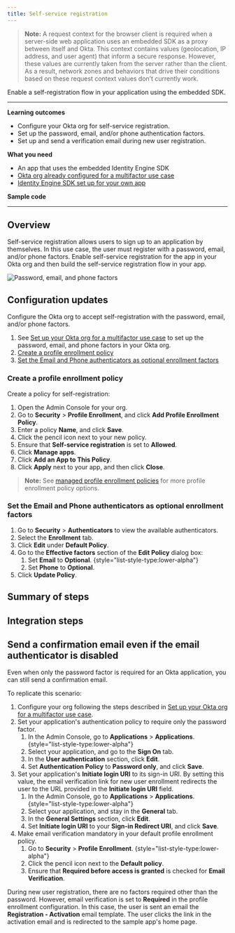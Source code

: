 ```yaml
---
title: Self-service registration
---
```


<ApiLifecycle access="ie" />

> **Note:** A request context for the browser client is required when a server-side web application uses an embedded SDK as a proxy between itself and Okta. This context contains values (geolocation, IP address, and user agent) that inform a secure response. However, these values are currently taken from the server rather than the client. As a result, network zones and behaviors that drive their conditions based on these request context values don’t currently work.

Enable a self-registration flow in your application using the embedded SDK.

---

**Learning outcomes**

* Configure your Okta org for self-service registration.
* Set up the password, email, and/or phone authentication factors.
* Set up and send a verification email during new user registration.

**What you need**

* An app that uses the embedded Identity Engine SDK
* [Okta org already configured for a multifactor use case](/docs/guides/oie-embedded-common-org-setup/-/main/#set-up-your-okta-org-for-a-multifactor-use-case)
* [Identity Engine SDK set up for your own app](/docs/guides/oie-embedded-common-download-setup-app/)

**Sample code**

<StackSnippet snippet="samplecode" />

---

## Overview

Self-service registration allows users to sign up to an application by themselves. In this use case, the user must register with a password, email, and/or phone factors. Enable self-service registration for the app in your Okta org and then build the self-service registration flow in your app.

<div class="half">

![Password, email, and phone factors](/img/oie-embedded-sdk/factor-password-email-or-phone.png)

</div>

<StackSnippet snippet="pwdoptionalusecase" inline />

## Configuration updates

Configure the Okta org to accept self-registration with the password, email, and/or phone factors.

1. See [Set up your Okta org for a multifactor use case](/docs/guides/oie-embedded-common-org-setup/-/main/#set-up-your-okta-org-for-a-multifactor-use-case) to set up the password, email, and phone factors in your Okta org.
1. [Create a profile enrollment policy](#create-a-profile-enrollment-policy)
1. [Set the Email and Phone authenticators as optional enrollment factors](#set-the-email-and-phone-authenticators-as-optional-enrollment-factors)

### Create a profile enrollment policy

Create a policy for self-registration:

1. Open the Admin Console for your org.
1. Go to **Security** > **Profile Enrollment**, and click **Add Profile Enrollment Policy**.
1. Enter a policy **Name**, and click **Save**.
1. Click the pencil icon next to your new policy.
1. Ensure that **Self-service registration** is set to **Allowed**.
1. Click **Manage apps**.
1. Click **Add an App to This Policy**.
1. Click **Apply** next to your app, and then click **Close**.

> **Note:** See [managed profile enrollment policies](https://help.okta.com/okta_help.htm?type=oie&id=ext-create-profile-enrollment) for more profile enrollment policy options.

### Set the Email and Phone authenticators as optional enrollment factors

1. Go to **Security** > **Authenticators** to view the available authenticators.
1. Select the **Enrollment** tab.
1. Click **Edit** under **Default Policy**.
1. Go to the **Effective factors** section of the **Edit Policy** dialog box:
   1. Set **Email** to **Optional**.
   {style="list-style-type:lower-alpha"}
   1. Set **Phone** to **Optional**.
1. Click **Update Policy**.

## Summary of steps

<StackSnippet snippet="summaryofsteps" />

## Integration steps

<StackSnippet snippet="integrationsteps" />

## Send a confirmation email even if the email authenticator is disabled

Even when only the password factor is required for an Okta application, you can still send a confirmation email.

To replicate this scenario:

1. Configure your org following the steps described in [Set up your Okta org for a multifactor use case](/docs/guides/oie-embedded-common-org-setup/-/main/#set-up-your-okta-org-for-a-multifactor-use-case).
1. Set your application's authentication policy to require only the password factor.
   1. In the Admin Console, go to **Applications** > **Applications**.
   {style="list-style-type:lower-alpha"}
   1. Select your application, and go to the **Sign On** tab.
   1. In the **User authentication** section, click **Edit**.
   1. Set **Authentication Policy** to **Password only**, and click **Save**.
1. Set your application's **Initiate login URI** to its sign-in URI. By setting this value, the email verification link for new user enrollment redirects the user to the URL provided in the **Initiate login URI** field.
   1. In the Admin Console, go to **Applications** > **Applications**.
   {style="list-style-type:lower-alpha"}
   1. Select your application, and stay in the **General** tab.
   1. In the **General Settings** section, click **Edit**.
   1. Set **Initiate login URI** to your **Sign-in Redirect URI**, and click **Save**.
1. Make email verification mandatory in your default profile enrollment policy.
   1. Go to **Security** > **Profile Enrollment**.
   {style="list-style-type:lower-alpha"}
   1. Click the pencil icon next to the **Default policy**.
   1. Ensure that **Required before access is granted** is checked for **Email Verification**.

During new user registration, there are no factors required other than the password. However, email verification is set to **Required** in the profile enrollment configuration. In this case, the user is sent an email the **Registration - Activation** email template. The user clicks the link in the activation email and is redirected to the sample app's home page.

